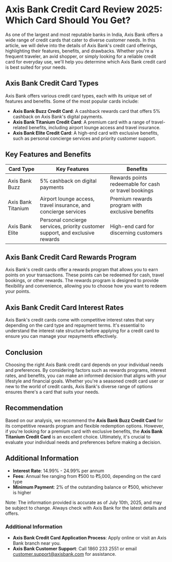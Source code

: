 **Axis Bank Credit Card Review 2025: Which Card Should You Get?**
===========================================================

As one of the largest and most reputable banks in India, Axis Bank offers a wide range of credit cards that cater to diverse customer needs. In this article, we will delve into the details of Axis Bank's credit card offerings, highlighting their features, benefits, and drawbacks. Whether you're a frequent traveler, an avid shopper, or simply looking for a reliable credit card for everyday use, we'll help you determine which Axis Bank credit card is best suited for your needs.

**Axis Bank Credit Card Types**
------------------------------

Axis Bank offers various credit card types, each with its unique set of features and benefits. Some of the most popular cards include:

*   **Axis Bank Buzz Credit Card**: A cashback rewards card that offers 5% cashback on Axis Bank's digital payments.
*   **Axis Bank Titanium Credit Card**: A premium card with a range of travel-related benefits, including airport lounge access and travel insurance.
*   **Axis Bank Elite Credit Card**: A high-end card with exclusive benefits, such as personal concierge services and priority customer support.

**Key Features and Benefits**
---------------------------

| Card Type | Key Features | Benefits |
| --- | --- | --- |
| Axis Bank Buzz | 5% cashback on digital payments | Rewards points redeemable for cash or travel bookings |
| Axis Bank Titanium | Airport lounge access, travel insurance, and concierge services | Premium rewards program with exclusive benefits |
| Axis Bank Elite | Personal concierge services, priority customer support, and exclusive rewards | High-end card for discerning customers |

**Axis Bank Credit Card Rewards Program**
-------------------------------------

Axis Bank's credit cards offer a rewards program that allows you to earn points on your transactions. These points can be redeemed for cash, travel bookings, or other rewards. The rewards program is designed to provide flexibility and convenience, allowing you to choose how you want to redeem your points.

**Axis Bank Credit Card Interest Rates**
---------------------------------------

Axis Bank's credit cards come with competitive interest rates that vary depending on the card type and repayment terms. It's essential to understand the interest rate structure before applying for a credit card to ensure you can manage your repayments effectively.

**Conclusion**
----------

Choosing the right Axis Bank credit card depends on your individual needs and preferences. By considering factors such as rewards programs, interest rates, and benefits, you can make an informed decision that aligns with your lifestyle and financial goals. Whether you're a seasoned credit card user or new to the world of credit cards, Axis Bank's diverse range of options ensures there's a card that suits your needs.

**Recommendation**
-----------------

Based on our analysis, we recommend the **Axis Bank Buzz Credit Card** for its competitive rewards program and flexible redemption options. However, if you're looking for a premium card with exclusive benefits, the **Axis Bank Titanium Credit Card** is an excellent choice. Ultimately, it's crucial to evaluate your individual needs and preferences before making a decision.

**Additional Information**
-------------------------

*   **Interest Rate**: 14.99% - 24.99% per annum
*   **Fees**: Annual fee ranging from ₹500 to ₹5,000, depending on the card type
*   **Minimum Payment**: 2% of the outstanding balance or ₹500, whichever is higher

Note: The information provided is accurate as of July 10th, 2025, and may be subject to change. Always check with Axis Bank for the latest details and offers.

### Additional Information

*   **Axis Bank Credit Card Application Process**: Apply online or visit an Axis Bank branch near you.
*   **Axis Bank Customer Support**: Call 1860 233 2551 or email [customer.support@axisbank.com](mailto:customer.support@axisbank.com) for assistance.